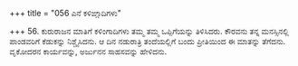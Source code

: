 +++
title = "056 ಎನೆ ಕಳಿಙ್ಗಾದಿಗಳು"

+++
56. ಕುರುರಾಜನ ಮಾತಿಗೆ ಕಳಿಂಗಾದಿಗಳು ತಮ್ಮ ತಮ್ಮ ಒಪ್ಪಿಗೆಯನ್ನು ತಿಳಿಸಿದರು. ಕೌರವನು ತನ್ನ ಮನಸ್ಸಿನಲ್ಲಿ ಪಾಂಡವರಿಗೆ ಕೆಡುಕನ್ನು ನಿಶ್ಚೈಸಿದನು. ಆ ದಿನ ನಡುರಾತ್ರಿ ತಂದೆಯಲ್ಲಿಗೆ ಬಂದು ಪ್ರೀತಿಯಿಂದ ಈ ಮಾತನ್ನು ತೆಗೆದನು. ವೃಕೋದರನ ಕಾರ್ಯವನ್ನು, ಅರ್ಜುನನ ಸಾಹಸವನ್ನು ಹೇಳಿದನು.